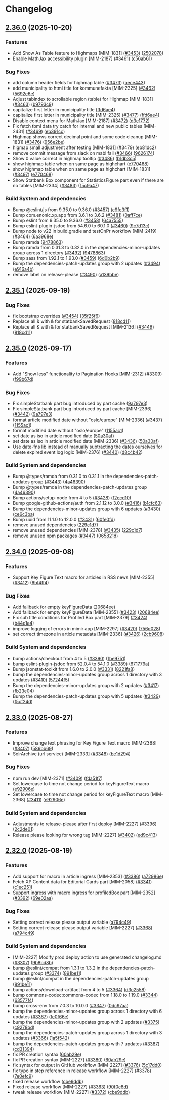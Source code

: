 # Changelog

## [2.36.0](https://github.com/statisticsnorway/mimir/compare/v2.35.1...v2.36.0) (2025-10-20)


### Features

* Add Show As Table feature to Highmaps [MIM-1831] ([#3453](https://github.com/statisticsnorway/mimir/issues/3453)) ([2502078](https://github.com/statisticsnorway/mimir/commit/25020788f1fb915a317b31ad5b1b93b1c73b7ef3))
* Enable MathJax accessibility plugin [MIM-2187] ([#3461](https://github.com/statisticsnorway/mimir/issues/3461)) ([c56ab61](https://github.com/statisticsnorway/mimir/commit/c56ab61690cabb31c8dbb5a4c694626ddf664143))


### Bug Fixes

* add column header fields for highmap table ([#3473](https://github.com/statisticsnorway/mimir/issues/3473)) ([aece443](https://github.com/statisticsnorway/mimir/commit/aece443abeede0640a632147836ee9e9ca27a9c8))
* add municipality to html title for kommunefakta [MIM-2325] ([#3462](https://github.com/statisticsnorway/mimir/issues/3462)) ([5692e6e](https://github.com/statisticsnorway/mimir/commit/5692e6e5a587cfd822a7daeb8fd2c65dd3bf36a4))
* Adjust tabindex to scrollable region (table) for Highmap [MIM-1831] ([#3463](https://github.com/statisticsnorway/mimir/issues/3463)) ([b9793c9](https://github.com/statisticsnorway/mimir/commit/b9793c9feaf1ceb6b532a0d59f74d73ac2b48bf9))
* capitalize first letter in municipality title ([ffd6ae4](https://github.com/statisticsnorway/mimir/commit/ffd6ae4147b2290b3c4ee588d0efa0f270a43f52))
* capitalize first letter in municipality title [MIM-2325] ([#3477](https://github.com/statisticsnorway/mimir/issues/3477)) ([ffd6ae4](https://github.com/statisticsnorway/mimir/commit/ffd6ae4147b2290b3c4ee588d0efa0f270a43f52))
* Disable context menu for MathJax [MIM-2187] ([#3472](https://github.com/statisticsnorway/mimir/issues/3472)) ([d3e1772](https://github.com/statisticsnorway/mimir/commit/d3e1772a282095bc1abe68b6b8a7cb122319701c))
* Fix fetch tbml data try catch for internal and new public tables [MIM-2431] ([#3469](https://github.com/statisticsnorway/mimir/issues/3469)) ([eb391cc](https://github.com/statisticsnorway/mimir/commit/eb391cc80b365294944f257a542e55e7eb98e51d))
* Highmap shows correct decimal point and some code cleanup [MIM-1831] ([#3476](https://github.com/statisticsnorway/mimir/issues/3476)) ([956e2be](https://github.com/statisticsnorway/mimir/commit/956e2beb5c5261b99e903fe7e3c8178c78d86aff))
* higmap small adjustment after testing [MIM-1831] ([#3479](https://github.com/statisticsnorway/mimir/issues/3479)) ([eb81dc2](https://github.com/statisticsnorway/mimir/commit/eb81dc29ee2e3a7e70c69355901198c40e57a3e3))
* remove commit message from slack on mabl fail ([#3466](https://github.com/statisticsnorway/mimir/issues/3466)) ([9626174](https://github.com/statisticsnorway/mimir/commit/9626174198104d617863f53e61699488951efda3))
* Show 0 value correct in highmap tooltip ([#3486](https://github.com/statisticsnorway/mimir/issues/3486)) ([b1db3c5](https://github.com/statisticsnorway/mimir/commit/b1db3c5b540399ffed645ba0abdd466a62b056d8))
* show highmap table when on same page as highchart ([e770468](https://github.com/statisticsnorway/mimir/commit/e770468f319c5a04b13b404441584b768126d833))
* show highmap table when on same page as highchart [MIM-1831] ([#3497](https://github.com/statisticsnorway/mimir/issues/3497)) ([e770468](https://github.com/statisticsnorway/mimir/commit/e770468f319c5a04b13b404441584b768126d833))
* Show Statbank Box component for StatisticsFigure part even if there are no tables [MIM-2334] ([#3483](https://github.com/statisticsnorway/mimir/issues/3483)) ([15c9a47](https://github.com/statisticsnorway/mimir/commit/15c9a472e8dcf502e718f34c836bcec79e1232e1))


### Build System and dependencies

* Bump @eslint/js from 9.35.0 to 9.36.0 ([#3457](https://github.com/statisticsnorway/mimir/issues/3457)) ([c9fe3f1](https://github.com/statisticsnorway/mimir/commit/c9fe3f1df4c9594d76868c1696acae0442e6f491))
* Bump com.enonic.xp.app from 3.6.1 to 3.6.2 ([#3481](https://github.com/statisticsnorway/mimir/issues/3481)) ([0aff7ce](https://github.com/statisticsnorway/mimir/commit/0aff7ce68f44ca255c8270931bd80fceb9498ad5))
* Bump eslint from 9.35.0 to 9.36.0 ([#3458](https://github.com/statisticsnorway/mimir/issues/3458)) ([64a7555](https://github.com/statisticsnorway/mimir/commit/64a755545316cee832e14fea0d8a72198838e427))
* Bump eslint-plugin-jsdoc from 54.6.0 to 60.1.0 ([#3460](https://github.com/statisticsnorway/mimir/issues/3460)) ([9c7d13c](https://github.com/statisticsnorway/mimir/commit/9c7d13c03956d1435e7fa678331475752703fc8f))
* Bump node to v22 in build.gradle and testOnPr workflow [MIM-2419] ([#3464](https://github.com/statisticsnorway/mimir/issues/3464)) ([6a3968e](https://github.com/statisticsnorway/mimir/commit/6a3968e8ac42d6063168d2e9b9805b0ea5edda05))
* Bump ramda ([9478863](https://github.com/statisticsnorway/mimir/commit/9478863dca931b3b616ac483794a507d2dbe6c8a))
* Bump ramda from 0.31.3 to 0.32.0 in the dependencies-minor-updates group across 1 directory ([#3492](https://github.com/statisticsnorway/mimir/issues/3492)) ([9478863](https://github.com/statisticsnorway/mimir/commit/9478863dca931b3b616ac483794a507d2dbe6c8a))
* Bump sass from 1.92.1 to 1.93.0 ([#3459](https://github.com/statisticsnorway/mimir/issues/3459)) ([6d0b2b9](https://github.com/statisticsnorway/mimir/commit/6d0b2b9ace18742b034aa6bb8cadc7b3109e38d9))
* Bump the dependencies-patch-updates group with 2 updates ([#3494](https://github.com/statisticsnorway/mimir/issues/3494)) ([e916a4b](https://github.com/statisticsnorway/mimir/commit/e916a4b33aec39b2d3fe18f4a48fcdd971cf9380))
* remove label on release-please ([#3490](https://github.com/statisticsnorway/mimir/issues/3490)) ([a139bbe](https://github.com/statisticsnorway/mimir/commit/a139bbedf36b6748f51894b67bd020ca7569ff21))

## [2.35.1](https://github.com/statisticsnorway/mimir/compare/v2.35.0...v2.35.1) (2025-09-19)


### Bug Fixes

* fix bootstrap overrides ([#3454](https://github.com/statisticsnorway/mimir/issues/3454)) ([35f25f6](https://github.com/statisticsnorway/mimir/commit/35f25f6f1077de3fd4983bd5b9172d2cdbf38027))
* Replace all & with &amp; for statbankSavedRequest ([818cd11](https://github.com/statisticsnorway/mimir/commit/818cd118402dc31f12df63f8cf669ba8047b21a7))
* Replace all & with &amp; for statbankSavedRequest [MIM-2136] ([#3449](https://github.com/statisticsnorway/mimir/issues/3449)) ([818cd11](https://github.com/statisticsnorway/mimir/commit/818cd118402dc31f12df63f8cf669ba8047b21a7))

## [2.35.0](https://github.com/statisticsnorway/mimir/compare/v2.34.0...v2.35.0) (2025-09-17)


### Features

* Add "Show less" functionality to Pagination Hooks [MIM-2312] ([#3309](https://github.com/statisticsnorway/mimir/issues/3309)) ([f99b67d](https://github.com/statisticsnorway/mimir/commit/f99b67d34b216f66fdded3d91f411fe3e4cee689))


### Bug Fixes

* Fix simpleStatbank part bug introduced by part cache ([9a797e3](https://github.com/statisticsnorway/mimir/commit/9a797e34e728a488d7714b17b94a037eb9c31cb7))
* Fix simpleStatbank part bug introduced by part cache [MIM-2396] ([#3442](https://github.com/statisticsnorway/mimir/issues/3442)) ([9a797e3](https://github.com/statisticsnorway/mimir/commit/9a797e34e728a488d7714b17b94a037eb9c31cb7))
* format article modified date without "oslo/europe" [MIM-2336] ([#3437](https://github.com/statisticsnorway/mimir/issues/3437)) ([1155ac1](https://github.com/statisticsnorway/mimir/commit/1155ac12dde5bbb8249d0c224971f45dfe3c8e1a))
* format modified date without "oslo/europe" ([1155ac1](https://github.com/statisticsnorway/mimir/commit/1155ac12dde5bbb8249d0c224971f45dfe3c8e1a))
* set date as iso in article modified date ([50a30af](https://github.com/statisticsnorway/mimir/commit/50a30af356711bdeb4c5b0eabd62d77ca36da4dd))
* set date as iso in article modified date [MIM-2336] ([#3436](https://github.com/statisticsnorway/mimir/issues/3436)) ([50a30af](https://github.com/statisticsnorway/mimir/commit/50a30af356711bdeb4c5b0eabd62d77ca36da4dd))
* Use date-fns lib instead of manually subtracting the dates ourselves for delete expired event log logic [MIM-2376] ([#3440](https://github.com/statisticsnorway/mimir/issues/3440)) ([d8c4b42](https://github.com/statisticsnorway/mimir/commit/d8c4b42a889c3715201c0406d9795c07bc1f9bc9))


### Build System and dependencies

* Bump @types/ramda from 0.31.0 to 0.31.1 in the dependencies-patch-updates group ([#3443](https://github.com/statisticsnorway/mimir/issues/3443)) ([4a46390](https://github.com/statisticsnorway/mimir/commit/4a463901ddf496cf13d3e0fc961433618a693c7a))
* Bump @types/ramda in the dependencies-patch-updates group ([4a46390](https://github.com/statisticsnorway/mimir/commit/4a463901ddf496cf13d3e0fc961433618a693c7a))
* Bump actions/setup-node from 4 to 5 ([#3428](https://github.com/statisticsnorway/mimir/issues/3428)) ([f2ecd10](https://github.com/statisticsnorway/mimir/commit/f2ecd10026ae6b084eff9085e18ce778e8a3198c))
* Bump google-github-actions/auth from 2.1.12 to 3.0.0 ([#3416](https://github.com/statisticsnorway/mimir/issues/3416)) ([b1cfc63](https://github.com/statisticsnorway/mimir/commit/b1cfc63743cb876b941558160a60fd1715f56767))
* Bump the dependencies-minor-updates group with 6 updates ([#3430](https://github.com/statisticsnorway/mimir/issues/3430)) ([ce6c3ba](https://github.com/statisticsnorway/mimir/commit/ce6c3ba06180f92d0af5bccdd9a63baf8941af29))
* Bump uuid from 11.1.0 to 12.0.0 ([#3431](https://github.com/statisticsnorway/mimir/issues/3431)) ([60fe0fd](https://github.com/statisticsnorway/mimir/commit/60fe0fde09584847de12bc8cbfd68d0407d307c8))
* remove unused dependencies ([229c1d7](https://github.com/statisticsnorway/mimir/commit/229c1d7f170e703460a9ce2250780b7fd9ad2902))
* remove unused dependencies [MIM-2378] ([#3435](https://github.com/statisticsnorway/mimir/issues/3435)) ([229c1d7](https://github.com/statisticsnorway/mimir/commit/229c1d7f170e703460a9ce2250780b7fd9ad2902))
* remove unused npm packages ([#3447](https://github.com/statisticsnorway/mimir/issues/3447)) ([065821d](https://github.com/statisticsnorway/mimir/commit/065821deb13455085e9fff05bd46e050d6d888e8))

## [2.34.0](https://github.com/statisticsnorway/mimir/compare/v2.33.0...v2.34.0) (2025-09-08)


### Features

* Support Key Figure Text macro for articles in RSS news [MIM-2355] ([#3412](https://github.com/statisticsnorway/mimir/issues/3412)) ([6bf4ff4](https://github.com/statisticsnorway/mimir/commit/6bf4ff4395883170420a640b30a226218fbb388e))


### Bug Fixes

* Add fallback for empty keyFigureData ([20684ee](https://github.com/statisticsnorway/mimir/commit/20684ee7b6fd3aa235cb3d7f5d979f793c0bfaa2))
* Add fallback for empty keyFigureData [MIM-2355] ([#3423](https://github.com/statisticsnorway/mimir/issues/3423)) ([20684ee](https://github.com/statisticsnorway/mimir/commit/20684ee7b6fd3aa235cb3d7f5d979f793c0bfaa2))
* Fix sub title conditions for Profiled Box part [MIM-2379] ([#3424](https://github.com/statisticsnorway/mimir/issues/3424)) ([b44e1a4](https://github.com/statisticsnorway/mimir/commit/b44e1a4a4603bb6cb9456fbb10070d659eaf6b66))
* improve logging of errors in mimir app [MIM-2297] ([#3420](https://github.com/statisticsnorway/mimir/issues/3420)) ([756d028](https://github.com/statisticsnorway/mimir/commit/756d0283638c4b41b94f1d52e4e1125ebd00ae7b))
* set correct timezone in article metadata [MIM-2336] ([#3426](https://github.com/statisticsnorway/mimir/issues/3426)) ([2cb9608](https://github.com/statisticsnorway/mimir/commit/2cb9608085450df87398605ad10c9bc2c48c1cad))


### Build System and dependencies

* bump actions/checkout from 4 to 5 ([#3390](https://github.com/statisticsnorway/mimir/issues/3390)) ([1be9751](https://github.com/statisticsnorway/mimir/commit/1be975135b802c6527cde40a4761401b7c71ab7b))
* bump eslint-plugin-jsdoc from 52.0.4 to 54.1.0 ([#3389](https://github.com/statisticsnorway/mimir/issues/3389)) ([671779a](https://github.com/statisticsnorway/mimir/commit/671779ae12c1108a4f7afcf32c888cbfc40624fb))
* Bump jsonstat-toolkit from 1.6.0 to 2.0.0 ([#3331](https://github.com/statisticsnorway/mimir/issues/3331)) ([8221fa8](https://github.com/statisticsnorway/mimir/commit/8221fa802bb7f334ea7a90329fe494005bff32e5))
* bump the dependencies-minor-updates group across 1 directory with 3 updates ([#3410](https://github.com/statisticsnorway/mimir/issues/3410)) ([57244f5](https://github.com/statisticsnorway/mimir/commit/57244f53df3f636ca899096e6b2f0ac61f6ba5f8))
* Bump the dependencies-minor-updates group with 2 updates ([#3417](https://github.com/statisticsnorway/mimir/issues/3417)) ([fb23e04](https://github.com/statisticsnorway/mimir/commit/fb23e0490d66e2157c1f389282308b899b8db3bf))
* Bump the dependencies-patch-updates group with 5 updates ([#3429](https://github.com/statisticsnorway/mimir/issues/3429)) ([f5cf24d](https://github.com/statisticsnorway/mimir/commit/f5cf24d09faf17cf27d1d1335c0bb6baab734a3c))

## [2.33.0](https://github.com/statisticsnorway/mimir/compare/v2.32.0...v2.33.0) (2025-08-27)


### Features

* Improve change text phrasing for Key Figure Text macro [MIM-2368] ([#3407](https://github.com/statisticsnorway/mimir/issues/3407)) ([586bb69](https://github.com/statisticsnorway/mimir/commit/586bb69a1493887032239ec7e2d1ca5e344a9ae0))
* SolrArchive (url service) [MIM-2333] ([#3348](https://github.com/statisticsnorway/mimir/issues/3348)) ([be1d294](https://github.com/statisticsnorway/mimir/commit/be1d294e4efef525aac79c7a7ad59c837fdcfe50))


### Bug Fixes

* npm run dev [MIM-2371] ([#3409](https://github.com/statisticsnorway/mimir/issues/3409)) ([fda51f7](https://github.com/statisticsnorway/mimir/commit/fda51f74ae2e5e2c95f9c1a5e63f692f99eaf88c))
* Set lowercase to time not change period for keyFigureText macro ([e92906e](https://github.com/statisticsnorway/mimir/commit/e92906e0c91bcfdc66508eaabde8ceaf351f0588))
* Set lowercase to time not change period for keyFigureText macro [MIM-2368] ([#3411](https://github.com/statisticsnorway/mimir/issues/3411)) ([e92906e](https://github.com/statisticsnorway/mimir/commit/e92906e0c91bcfdc66508eaabde8ceaf351f0588))


### Build System and dependencies

* Adjustments to release-please after first deploy [MIM-2227] ([#3396](https://github.com/statisticsnorway/mimir/issues/3396)) ([2c2de01](https://github.com/statisticsnorway/mimir/commit/2c2de016299b597db4152c514252a9118e40b451))
* Release please looking for wrong tag [MIM-2227] ([#3402](https://github.com/statisticsnorway/mimir/issues/3402)) ([ed9c413](https://github.com/statisticsnorway/mimir/commit/ed9c4130e1e247a8f23dd6c207519b38d12fa9e1))

## [2.32.0](https://github.com/statisticsnorway/mimir/compare/mimir-v2.31.0...mimir-v2.32.0) (2025-08-19)


### Features

* Add support for macro in article ingress [MIM-2353] ([#3386](https://github.com/statisticsnorway/mimir/issues/3386)) ([a72986e](https://github.com/statisticsnorway/mimir/commit/a72986e69fdba39fc746df5853360c839c431c83))
* Fetch XP Content data for Editorial Cards part [MIM-2058] ([#3341](https://github.com/statisticsnorway/mimir/issues/3341)) ([c1ec251](https://github.com/statisticsnorway/mimir/commit/c1ec251d9e2901803c89170c9afb4c2e0f62053b))
* Support ingress with macro ingress for profiledBox part [MIM-2352] ([#3392](https://github.com/statisticsnorway/mimir/issues/3392)) ([69e02aa](https://github.com/statisticsnorway/mimir/commit/69e02aa5139557468f62f0aa7dcb07ab29556d15))


### Bug Fixes

* Setting correct release please output variable ([a794c49](https://github.com/statisticsnorway/mimir/commit/a794c49935b3151fb199c326284f635706eda859))
* Setting correct release please output variable [MIM-2227] ([#3368](https://github.com/statisticsnorway/mimir/issues/3368)) ([a794c49](https://github.com/statisticsnorway/mimir/commit/a794c49935b3151fb199c326284f635706eda859))


### Build System and dependencies

* [MIM-2227] Modify prod deploy action to use generated changelog.md ([#3307](https://github.com/statisticsnorway/mimir/issues/3307)) ([9b8bd8b](https://github.com/statisticsnorway/mimir/commit/9b8bd8bf6785c775c800a932a21bf31f6c5e9611))
* bump @eslint/compat from 1.3.1 to 1.3.2 in the dependencies-patch-updates group ([#3374](https://github.com/statisticsnorway/mimir/issues/3374)) ([891be11](https://github.com/statisticsnorway/mimir/commit/891be113029d22a6da66a7f2480d8310197ab5ca))
* bump @eslint/compat in the dependencies-patch-updates group ([891be11](https://github.com/statisticsnorway/mimir/commit/891be113029d22a6da66a7f2480d8310197ab5ca))
* bump actions/download-artifact from 4 to 5 ([#3364](https://github.com/statisticsnorway/mimir/issues/3364)) ([d3c2558](https://github.com/statisticsnorway/mimir/commit/d3c2558db5abc097f25f5a4d690545a2f1fec5c7))
* bump commons-codec:commons-codec from 1.18.0 to 1.19.0 ([#3344](https://github.com/statisticsnorway/mimir/issues/3344)) ([63577f4](https://github.com/statisticsnorway/mimir/commit/63577f49587210269b9838205d3ca23909586489))
* bump cross-env from 7.0.3 to 10.0.0 ([#3347](https://github.com/statisticsnorway/mimir/issues/3347)) ([0dc97aa](https://github.com/statisticsnorway/mimir/commit/0dc97aa7b4b770ed045c69c64bf870295654401b))
* bump the dependencies-minor-updates group across 1 directory with 6 updates ([#3367](https://github.com/statisticsnorway/mimir/issues/3367)) ([fe0f66e](https://github.com/statisticsnorway/mimir/commit/fe0f66e6a88bee12a7b768ef0775daa675558c86))
* bump the dependencies-minor-updates group with 2 updates ([#3375](https://github.com/statisticsnorway/mimir/issues/3375)) ([c9278bd](https://github.com/statisticsnorway/mimir/commit/c9278bde0a49b3c15ba64901eb0900a9671c556a))
* bump the dependencies-patch-updates group across 1 directory with 3 updates ([#3366](https://github.com/statisticsnorway/mimir/issues/3366)) ([1a5f542](https://github.com/statisticsnorway/mimir/commit/1a5f5427e59b8dacf9ce96656e48310527be851c))
* bump the dependencies-patch-updates group with 7 updates ([#3387](https://github.com/statisticsnorway/mimir/issues/3387)) ([cd31394](https://github.com/statisticsnorway/mimir/commit/cd3139478995deeeb4b9238818a73600d2ae45ef))
* fix PR creation syntax ([60ab29e](https://github.com/statisticsnorway/mimir/commit/60ab29ed587c316bc563359c95656456a893f45c))
* fix PR creation syntax [MIM-2227] ([#3380](https://github.com/statisticsnorway/mimir/issues/3380)) ([60ab29e](https://github.com/statisticsnorway/mimir/commit/60ab29ed587c316bc563359c95656456a893f45c))
* fix syntax for output in GitHub workflow [MIM-2227] ([#3376](https://github.com/statisticsnorway/mimir/issues/3376)) ([5c17dd0](https://github.com/statisticsnorway/mimir/commit/5c17dd04b29a635125a12c86ee1310a3ce1c1171))
* fix typo in step reference in release workflow [MIM-2227] ([#3378](https://github.com/statisticsnorway/mimir/issues/3378)) ([7e0efc9](https://github.com/statisticsnorway/mimir/commit/7e0efc93a26249c71fed14565f6e74f9307a5ccd))
* fixed release workflow ([cbe9ddb](https://github.com/statisticsnorway/mimir/commit/cbe9ddbe7f937ff1d1831c920dbfe05749f89cc6))
* Fixed release workflow [MIM-2227] ([#3363](https://github.com/statisticsnorway/mimir/issues/3363)) ([90f0c8d](https://github.com/statisticsnorway/mimir/commit/90f0c8d345e95676446799ed634309a02defae92))
* tweak release workflow [MIM-2227] ([#3372](https://github.com/statisticsnorway/mimir/issues/3372)) ([cbe9ddb](https://github.com/statisticsnorway/mimir/commit/cbe9ddbe7f937ff1d1831c920dbfe05749f89cc6))

